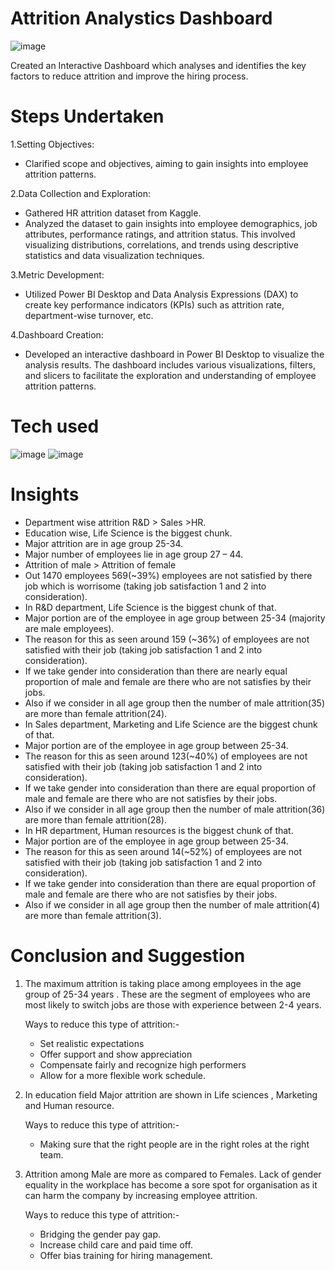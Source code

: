 # Attrition Analystics Dashboard

![image](https://github.com/user-attachments/assets/e0f5d393-db14-416c-80ba-a118d8b7fc5c)


Created an Interactive Dashboard which analyses and identifies the key factors to reduce attrition and improve the hiring process.


# Steps Undertaken

1.Setting Objectives: 
   * Clarified scope and objectives, aiming to gain insights into employee attrition patterns.

2.Data Collection and Exploration: 
   * Gathered HR attrition dataset from Kaggle.
   * Analyzed the dataset to gain insights into employee demographics, job attributes, performance ratings, and attrition status. This involved visualizing distributions, correlations, and trends using 
     descriptive statistics and data visualization techniques.

3.Metric Development:
   * Utilized Power BI Desktop and Data Analysis Expressions (DAX) to create key performance indicators (KPIs) such as attrition rate, department-wise turnover, etc.

4.Dashboard Creation:
   * Developed an interactive dashboard in Power BI Desktop to visualize the analysis results. The dashboard includes various visualizations, filters, and slicers to facilitate the exploration and understanding 
     of employee attrition patterns.




# Tech used 

![image](https://github.com/user-attachments/assets/fb569ce3-ea19-4455-9bf4-1eff864fba39)              ![image](https://github.com/user-attachments/assets/fabf5e01-b3cd-466d-b5dd-8a779d6d46e1)

   

# Insights 
* Department wise attrition R&D > Sales >HR.
* Education wise, Life Science is the biggest chunk.
* Major attrition are in age group 25-34.
* Major number of employees lie in age group 27 – 44.
* Attrition of male > Attrition of female 
* Out 1470 employees 569(~39%) employees are not satisfied by there job which is worrisome (taking job satisfaction 1 and 2 into consideration).
* In R&D department, Life Science is the biggest chunk of that.
* Major portion are of the employee in age group between 25-34 (majority are male employees).
* The reason for this as seen around 159 (~36%) of employees are not satisfied with their job (taking job satisfaction 1 and 2 into consideration).
* If we take gender into consideration than there are nearly equal proportion of male and female are there who are not satisfies by their jobs. 
* Also if we consider in all age group then the number of male attrition(35) are more than female attrition(24).
* In Sales department, Marketing and Life Science are the biggest chunk of that.
* Major portion are of the employee in age group between 25-34.
* The reason for this as seen around 123(~40%) of employees are not satisfied with their job (taking job satisfaction 1 and 2 into consideration).
* If we take gender into consideration than there are equal proportion of male and female are there who are not satisfies by their jobs. 
* Also if we consider in all age group then the number of male attrition(36) are more than female attrition(28).
* In HR department, Human resources is the biggest chunk of that.
* Major portion are of the employee in age group between 25-34.
* The reason for this as seen around 14(~52%) of employees are not satisfied with their job (taking job satisfaction 1 and 2 into consideration).
* If we take gender into consideration than there are equal proportion of male and female are there who are not satisfies by their jobs. 
* Also if we consider in all age group then the number of male attrition(4) are more than female attrition(3).


# Conclusion and Suggestion

1) The maximum attrition is taking place among employees in the age group of 25-34 years . These are the segment of employees who are most likely to
   switch jobs are those with experience between 2-4 years.

   Ways to reduce this type of attrition:-
     * Set realistic expectations
     * Offer support and show appreciation
     * Compensate fairly and recognize high performers
     * Allow for a more flexible work schedule.

2) In education field  Major attrition are shown in Life sciences , Marketing and Human resource.

   Ways to reduce this type of attrition:-
     * Making sure that the right people are in the right roles at the right team.

3) Attrition among Male are more as compared to Females. Lack of gender equality in the workplace has become a sore spot for organisation as it can harm
   the company by increasing employee attrition.

    Ways to reduce this type of attrition:-
     * Bridging the gender pay gap.
     * Increase child care and paid time off.
     * Offer bias training for hiring management.



